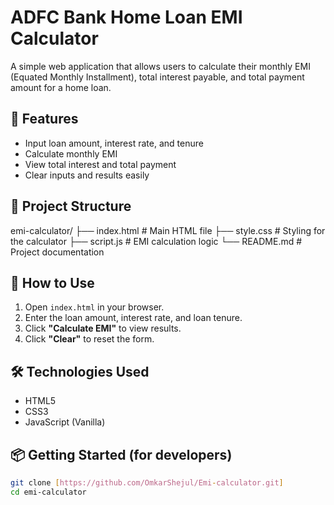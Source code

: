 # ADFC Bank Home Loan EMI Calculator

A simple web application that allows users to calculate their monthly EMI (Equated Monthly Installment), total interest payable, and total payment amount for a home loan.

## 🧮 Features

- Input loan amount, interest rate, and tenure
- Calculate monthly EMI
- View total interest and total payment
- Clear inputs and results easily

## 📁 Project Structure

emi-calculator/
├── index.html # Main HTML file
├── style.css # Styling for the calculator
├── script.js # EMI calculation logic
└── README.md # Project documentation

## 🚀 How to Use

1. Open `index.html` in your browser.
2. Enter the loan amount, interest rate, and loan tenure.
3. Click **"Calculate EMI"** to view results.
4. Click **"Clear"** to reset the form.

## 🛠️ Technologies Used

- HTML5
- CSS3
- JavaScript (Vanilla)

## 📦 Getting Started (for developers)

```bash
git clone [https://github.com/OmkarShejul/Emi-calculator.git]
cd emi-calculator

